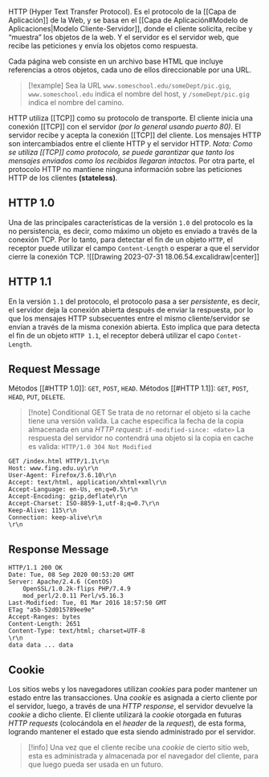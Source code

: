 HTTP (Hyper Text Transfer Protocol). Es el protocolo de la [[Capa de Aplicación]] de la Web, y se basa en el [[Capa de Aplicación#Modelo de Aplicaciones|Modelo Cliente-Servidor]], donde el cliente solicita, recibe y “muestra” los objetos de la web. Y el servidor es el servidor web, que recibe las peticiones y envía los objetos como respuesta.

Cada página web consiste en un archivo base HTML que incluye referencias a otros objetos, cada uno de ellos direccionable por una URL.

>[!example]
>Sea la URL `www.someschool.edu/someDept/pic.gig`, `www.someschool.edu` indica el nombre del host, y `/someDept/pic.gig` indica el nombre del camino.

HTTP utiliza [[TCP]] como su protocolo de transporte. El cliente inicia una conexión [[TCP]] con el servidor *(por lo general usando puerto 80)*. El servidor recibe y acepta la conexión [[TCP]] del cliente. Los mensajes HTTP son intercambiados entre el cliente HTTP y el servidor HTTP. *Nota: Como se utiliza [[TCP]] como protocolo, se puede garantizar que tanto los mensajes enviados como los recibidos llegaran intactos.* Por otra parte, el protocolo HTTP no mantiene ninguna información sobre las peticiones HTTP de los clientes **(stateless)**.

## HTTP 1.0
Una de las principales características de la versión `1.0` del protocolo es la no persistencia, es decir, como máximo un objeto es enviado a través de la conexión TCP. Por lo tanto, para detectar el fin de un objeto `HTTP`, el receptor puede utilizar el campo `Content-Length` o esperar a que el servidor cierre la conexión TCP.
  ![[Drawing 2023-07-31 18.06.54.excalidraw|center]]
## HTTP 1.1
En la versión `1.1` del protocolo, el protocolo pasa a ser *persistente*, es decir, el servidor deja la conexión abierta después de enviar la respuesta, por lo que los mensajes HTTP subsecuentes entre el mismo cliente/servidor se envían a través de la misma conexión abierta. Esto implica que para detecta el fin de un objeto `HTTP 1.1`, el receptor deberá utilizar el capo `Contet-Length`.

## Request Message
Métodos [[#HTTP 1.0]]: `GET`, `POST`, `HEAD`.
Métodos [[#HTTP 1.1]]: `GET`, `POST`, `HEAD`, `PUT`, `DELETE`.

>[!note] Conditional GET
>Se trata de no retornar el objeto si la cache tiene una versión valida.
>La cache especifica la fecha de la copia almacenada en una *HTTP request*: `if-modified-since: <date>`
>La respuesta del servidor no contendrá una objeto si la copia en cache es valida: `HTTP/1.0 304 Not Modified`

```
GET /index.html HTTP/1.1\r\n
Host: www.fing.edu.uy\r\n
User-Agent: Firefox/3.6.10\r\n
Accept: text/html, application/xhtml+xml\r\n
Accept-Language: en-Us, en;q=0.5\r\n
Accept-Encoding: gzip,deflate\r\n
Accept-Charset: ISO-8859-1,utf-8;q=0.7\r\n
Keep-Alive: 115\r\n
Connection: keep-alive\r\n
\r\n
```

## Response Message

```
HTTP/1.1 200 OK
Date: Tue, 08 Sep 2020 00:53:20 GMT
Server: Apache/2.4.6 (CentOS)
    OpenSSL/1.0.2k-flips PHP/7.4.9
    mod_perl/2.0.11 Perl/v5.16.3
Last-Modified: Tue, 01 Mar 2016 18:57:50 GMT
ETag "a5b-52d015789ee9e"
Accept-Ranges: bytes
Content-Length: 2651
Content-Type: text/html; charset=UTF-8
\r\n
data data ... data
```

## Cookie
Los sitios webs y los navegadores utilizan *cookies* para poder mantener un estado entre las transacciones. Una *cookie* es asignada a cierto cliente por el servidor, luego, a través de una *HTTP response*, el servidor devuelve la *cookie* a dicho cliente. El cliente utilizará la *cookie* otorgada en futuras *HTTP requests* (colocándola en el *header* de la *request*), de esta forma, logrando mantener el estado que esta siendo administrado por el servidor.

>[!info] 
>Una vez que el cliente recibe una *cookie* de cierto sitio web, esta es administrada y almacenada por el navegador del cliente, para que luego pueda ser usada en un futuro.